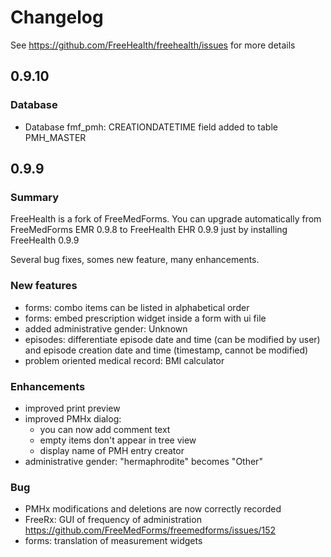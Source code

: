 Changelog
=========

See https://github.com/FreeHealth/freehealth/issues for more details


0.9.10
------

### Database
  * Database fmf_pmh: CREATIONDATETIME field added to table PMH_MASTER

0.9.9
-----

### Summary

FreeHealth is a fork of FreeMedForms. You can upgrade automatically from
FreeMedForms EMR 0.9.8 to FreeHealth EHR 0.9.9 just by installing FreeHealth 0.9.9

Several bug fixes, somes new feature, many enhancements.

### New features
  * forms: combo items can be listed in alphabetical order
  * forms: embed prescription widget inside a form with ui file
  * added administrative gender: Unknown
  * episodes: differentiate episode date and time (can be modified by user) and episode
  creation date and time (timestamp, cannot be modified)
  * problem oriented medical record: BMI calculator

### Enhancements
  * improved print preview
  * improved PMHx dialog:
    * you can now add comment text
    * empty items don't appear in tree view
    * display name of PMH entry creator 
  * administrative gender: "hermaphrodite" becomes "Other"
                                                                                
### Bug
  * PMHx modifications and deletions are now correctly recorded
  * FreeRx: GUI of frequency of administration https://github.com/FreeMedForms/freemedforms/issues/152
  * forms: translation of measurement widgets
